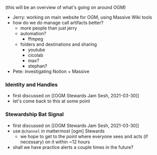 (this will be an overview of what's going on around OGM)

- Jerry: working on main website for OGM, using Massive Wiki tools
- how do we do manage call artifacts better?
	- more people than just jerry
	- automation?
		- ffmpeg
	- folders and destinations and sharing
		- youtube
		- cicolab
		- max?
		- stephan?
- Pete: investigating Notion + Massive

### Identity and Handles
- first discussed on [[OGM Stewards Jam Sesh, 2021-03-30]]
- let's come back to this at some point

### Stewardship Bat Signal
- first discussed on [[OGM Stewards Jam Sesh, 2021-03-30]]
- use `@channel` in mattermost [ogm] Stewards
	- we hope to get to the point where everyone sees and acts (if necessary) on it within ~12 hours
- shall we have practice alerts a couple times in the future?